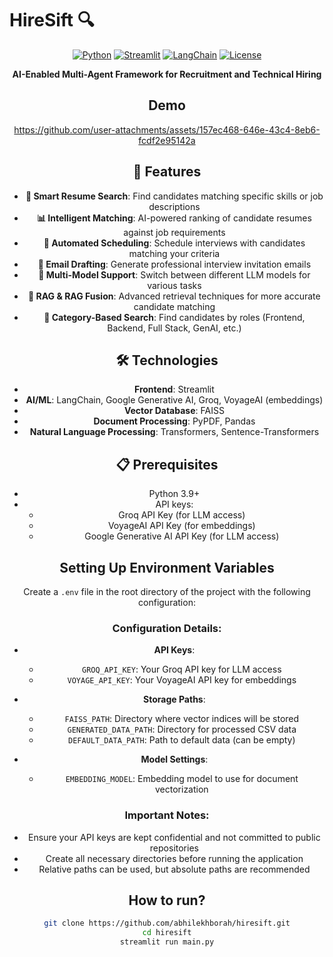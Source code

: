 # HireSift 🔍 

<div align="center">


[![Python](https://img.shields.io/badge/Python-3.9%2B-blue)](https://www.python.org/)
[![Streamlit](https://img.shields.io/badge/Streamlit-1.34.0-FF4B4B)](https://streamlit.io/)
[![LangChain](https://img.shields.io/badge/LangChain-0.3.19-00873E)](https://www.langchain.com/)
[![License](https://img.shields.io/badge/License-MIT-yellow.svg)](https://opensource.org/licenses/MIT)

**AI-Enabled Multi-Agent Framework for Recruitment and Technical Hiring**

## Demo

https://github.com/user-attachments/assets/157ec468-646e-43c4-8eb6-fcdf2e95142a

## 🌟 Features

- **🔎 Smart Resume Search**: Find candidates matching specific skills or job descriptions
- **📊 Intelligent Matching**: AI-powered ranking of candidate resumes against job requirements
- **📅 Automated Scheduling**: Schedule interviews with candidates matching your criteria
- **📧 Email Drafting**: Generate professional interview invitation emails
- **🧠 Multi-Model Support**: Switch between different LLM models for various tasks
- **🔄 RAG & RAG Fusion**: Advanced retrieval techniques for more accurate candidate matching
- **🧩 Category-Based Search**: Find candidates by roles (Frontend, Backend, Full Stack, GenAI, etc.)

## 🛠️ Technologies

- **Frontend**: Streamlit
- **AI/ML**: LangChain, Google Generative AI, Groq, VoyageAI (embeddings)
- **Vector Database**: FAISS
- **Document Processing**: PyPDF, Pandas
- **Natural Language Processing**: Transformers, Sentence-Transformers

## 📋 Prerequisites

- Python 3.9+
- API keys:
  - Groq API Key (for LLM access)
  - VoyageAI API Key (for embeddings)
  - Google Generative AI API Key (for LLM access)
 
## Setting Up Environment Variables

Create a `.env` file in the root directory of the project with the following configuration:

### Configuration Details:

- **API Keys**:
  - `GROQ_API_KEY`: Your Groq API key for LLM access
  - `VOYAGE_API_KEY`: Your VoyageAI API key for embeddings

- **Storage Paths**:
  - `FAISS_PATH`: Directory where vector indices will be stored
  - `GENERATED_DATA_PATH`: Directory for processed CSV data
  - `DEFAULT_DATA_PATH`: Path to default data (can be empty)

- **Model Settings**:
  - `EMBEDDING_MODEL`: Embedding model to use for document vectorization

### Important Notes:

- Ensure your API keys are kept confidential and not committed to public repositories
- Create all necessary directories before running the application
- Relative paths can be used, but absolute paths are recommended

## How to run?

```bash
git clone https://github.com/abhilekhborah/hiresift.git
cd hiresift
streamlit run main.py
